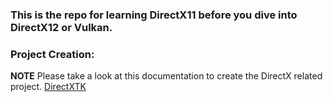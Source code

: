 ### This is the repo for learning DirectX11 before you dive into DirectX12 or Vulkan.

### Project Creation:

**NOTE** Please take a look at this documentation to create the DirectX related project. 
[DirectXTK](https://github.com/microsoft/DirectXTK/wiki/The-basic-game-loop)